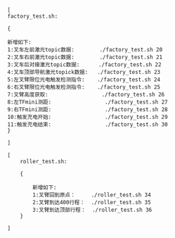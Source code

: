     [
    factory_test.sh:
    
    {

    新增如下:
    1:叉车左前激光topic数据:        ./factory_test.sh 20
    2:叉车右前激光topic数据:        ./factory_test.sh 21
    3:叉车后对接激光topic数据:      ./factory_test.sh 22
    4:叉车顶部导航激光topick数据:   ./factory_test.sh 23
    5:左叉臂限位光电触发检测指令:    ./factory_test.sh 24
    6:右叉臂限位光电触发检测指令:    ./factory_test.sh 25
    7:叉臂高度获取:                 ./factory_test.sh 26
    8:左TFmini测距:                 ./factory_test.sh 27
    9:右TFmini测距:                 ./factory_test.sh 28
    10:触发充电开始:                 ./factory_test.sh 29
    11:触发充电结束:                 ./factory_test.sh 30
    }

    ]

    [
        roller_test.sh:

        {

            新增如下:
            1:叉臂回到原点：     ./roller_test.sh 34
            2:叉臂到达400行程：  ./roller_test.sh 35
            3:叉臂到达顶部行程：  ./roller_test.sh 36
        }

    ]